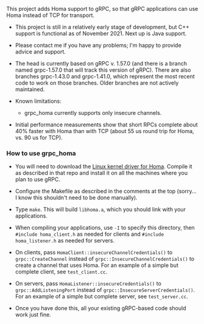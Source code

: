 This project adds Homa support to gRPC, so that gRPC applications can use
Homa instead of TCP for transport.

- This project is still in a relatively early stage of development, but C++
  support is functional as of November 2021. Next up is Java support.

- Please contact me if you have any problems; I'm happy to provide
  advice and support.

- The head is currently based on gRPC v. 1.57.0 (and there is a branch
  named grpc-1.57.0 that will track this version of gRPC). There are
  also branches grpc-1.43.0 and grpc-1.41.0, which represent the
  most recent code to work on those branches. Older branches are not
  actively maintained.

- Known limitations:
  - grpc_homa currently supports only insecure channels.

- Initial performance measurements show that short RPCs complete about
  40% faster with Homa than with TCP (about 55 us round trip for Homa,
  vs. 90 us for TCP).

### How to use grpc_homa
- You will need to download the
  [Linux kernel driver for Homa](https://github.com/PlatformLab/HomaModule).
  Compile it as described in that repo and install it on all the machines
  where you plan to use gRPC.

- Configure the Makefile as described in the comments at the top (sorry...
  I know this shouldn't need to be done manually).

- Type `make`. This will build `libhoma.a`, which you should link with
  your applications.

- When compiling your applications, use `-I` to specify this directory,
  then `#include homa_client.h` as needed for clients and
  `#include homa_listener.h` as needed for servers.

- On clients, pass `HomaClient::insecureChannelCredentials()` to
  `grpc::CreateChannel` instead of `grpc::InsecureChannelCredentials()`
  to create a channel that uses Homa.
  For an example of a simple but complete client, see `test_client.cc`.

- On servers, pass `HomaListener::insecureCredentials()` to
  `grpc::AddListeningPort` instead of `grpc::InsecureServerCredentials()`.
  For an example of a simple but complete server, see `test_server.cc`.

- Once you have done this, all your existing gRPC-based code should
  work just fine.
